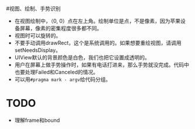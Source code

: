 #视图、绘制、手势识别
* 在视图绘制中，（0, 0）点在左上角。绘制单位是点，不是像素，因为苹果设备屏幕，像素的密集程度很多都不同。
* 视图时可以旋转的。
* 不要手动调用drawRect，这个是系统调用的。如果想要重绘视图，请调用setNeedsDisplay。
* UIView默认的背景颜色是白色，我们也把它设置成透明的。
* 用户在屏幕上做手势操作时，如果有电话打进来，那么手势就没完成。代码中也要处理Failed和Canceled的情况。
* 可以用`#pragma mark - argv`给代码分组。

# TODO
* 理解frame和bound